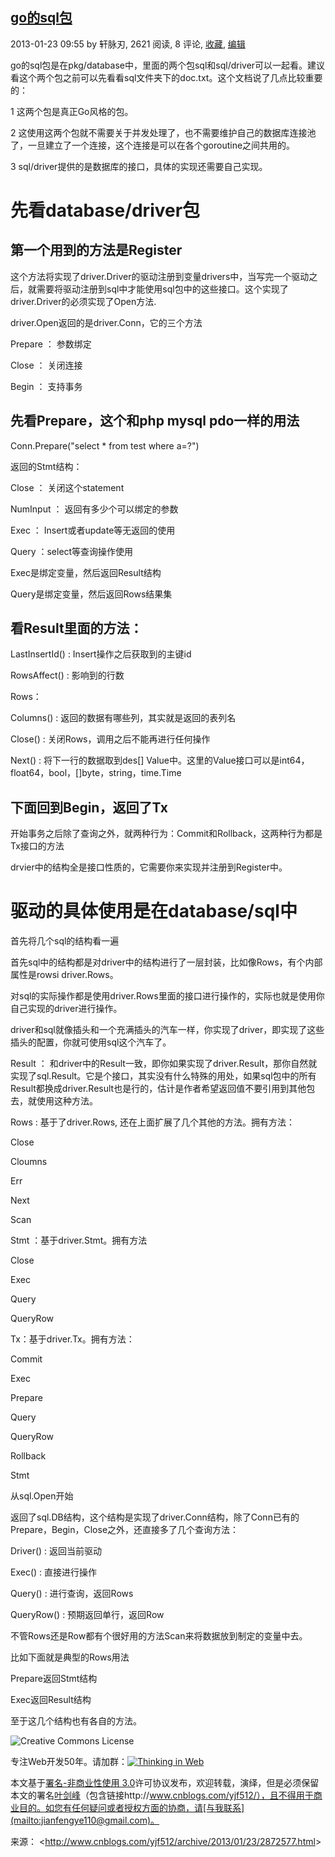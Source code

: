 ## [go的sql包](http://www.cnblogs.com/yjf512/archive/2013/01/23/2872577.html)

2013-01-23 09:55 by 轩脉刃, 2621 阅读, 8 评论, [收藏](http://www.cnblogs.com/yjf512/archive/2013/01/23/2872577.html#), [编辑](http://i.cnblogs.com/EditPosts.aspx?postid=2872577)

go的sql包是在pkg/database中，里面的两个包sql和sql/driver可以一起看。建议看这个两个包之前可以先看看sql文件夹下的doc.txt。这个文档说了几点比较重要的：

1 这两个包是真正Go风格的包。

2 这使用这两个包就不需要关于并发处理了，也不需要维护自己的数据库连接池了，一旦建立了一个连接，这个连接是可以在各个goroutine之间共用的。

3 sql/driver提供的是数据库的接口，具体的实现还需要自己实现。

 

# 先看database/driver包

## 第一个用到的方法是Register

这个方法将实现了driver.Driver的驱动注册到变量drivers中，当写完一个驱动之后，就需要将驱动注册到sql中才能使用sql包中的这些接口。这个实现了driver.Driver的必须实现了Open方法.

driver.Open返回的是driver.Conn，它的三个方法

Prepare ： 参数绑定

Close ： 关闭连接

Begin ： 支持事务

## 先看Prepare，这个和php mysql pdo一样的用法

Conn.Prepare("select * from test where a=?")

返回的Stmt结构：

Close ： 关闭这个statement

NumInput ： 返回有多少个可以绑定的参数

Exec ： Insert或者update等无返回的使用

Query ：select等查询操作使用

Exec是绑定变量，然后返回Result结构

Query是绑定变量，然后返回Rows结果集

## 看Result里面的方法：

LastInsertId()  : Insert操作之后获取到的主键id

RowsAffect() : 影响到的行数

Rows：

Columns() : 返回的数据有哪些列，其实就是返回的表列名

Close() : 关闭Rows，调用之后不能再进行任何操作

Next() : 将下一行的数据取到des[] Value中。这里的Value接口可以是int64，float64，bool，[]byte，string，time.Time

## 下面回到Begin，返回了Tx

开始事务之后除了查询之外，就两种行为：Commit和Rollback，这两种行为都是Tx接口的方法

drvier中的结构全是接口性质的，它需要你来实现并注册到Register中。

# 驱动的具体使用是在database/sql中

首先将几个sql的结构看一遍

首先sql中的结构都是对driver中的结构进行了一层封装，比如像Rows，有个内部属性是rowsi driver.Rows。

对sql的实际操作都是使用driver.Rows里面的接口进行操作的，实际也就是使用你自己实现的driver进行操作。

driver和sql就像插头和一个充满插头的汽车一样，你实现了driver，即实现了这些插头的配置，你就可使用sql这个汽车了。

Result ： 和driver中的Result一致，即你如果实现了driver.Result，那你自然就实现了sql.Result。它是个接口，其实没有什么特殊的用处，如果sql包中的所有Result都换成driver.Result也是行的，估计是作者希望返回值不要引用到其他包去，就使用这种方法。

Rows :  基于了driver.Rows, 还在上面扩展了几个其他的方法。拥有方法：

Close

Cloumns

Err

Next

Scan

Stmt ：基于driver.Stmt。拥有方法

Close

Exec

Query

QueryRow

Tx：基于driver.Tx。拥有方法：

Commit

Exec

Prepare

Query

QueryRow

Rollback

Stmt

从sql.Open开始

返回了sql.DB结构，这个结构是实现了driver.Conn结构，除了Conn已有的Prepare，Begin，Close之外，还直接多了几个查询方法：

Driver() : 返回当前驱动

Exec() : 直接进行操作

Query() : 进行查询，返回Rows

QueryRow() : 预期返回单行，返回Row

不管Rows还是Row都有个很好用的方法Scan来将数据放到制定的变量中去。

比如下面就是典型的Rows用法

Prepare返回Stmt结构

Exec返回Result结构

至于这几个结构也有各自的方法。

![Creative Commons License](https://kshttps0.wiz.cn/wiz-resource/89077880-eff4-11e0-a402-00237def97cc/14f76bcd-645b-4d68-b3e3-2d26b9bc3b3b/index_files/b9092559-fe68-4c91-a749-81758e2f4eb4.png)

专注Web开发50年。请加群：[![Thinking in Web](https://kshttps0.wiz.cn/wiz-resource/89077880-eff4-11e0-a402-00237def97cc/14f76bcd-645b-4d68-b3e3-2d26b9bc3b3b/index_files/dda98066-3976-4e98-b90b-33c79de0ef2b.png)](http://shang.qq.com/wpa/qunwpa?idkey=017d388202803b8f514317087f69ffabc5a1340342943a0fd8d3af1148653eb5)

本文基于[署名-非商业性使用 3.0](http://creativecommons.org/licenses/by-nc/3.0/deed.zh)许可协议发布，欢迎转载，演绎，但是必须保留本文的署名[叶剑峰](http://www.cnblogs.com/yjf512/)（包含链接http://www.cnblogs.com/yjf512/），且不得用于商业目的。如您有任何疑问或者授权方面的协商，请[与我联系](mailto:jianfengye110@gmail.com)。

来源： <<http://www.cnblogs.com/yjf512/archive/2013/01/23/2872577.html>>